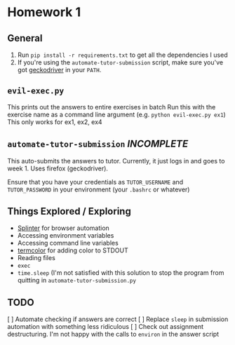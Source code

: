 # Homework 1

## General
1. Run `pip install -r requirements.txt` to get all the dependencies I used
1. If you're using the `automate-tutor-submission` script, make sure you've got [geckodriver](https://github.com/mozilla/geckodriver/releases) in your `PATH`.

## `evil-exec.py`
This prints out the answers to entire exercises in batch
Run this with the exercise name as a command line argument (e.g. `python
evil-exec.py ex1`)
This only works for ex1, ex2, ex4

## `automate-tutor-submission` _INCOMPLETE_
This auto-submits the answers to tutor.
Currently, it just logs in and goes to week 1. Uses firefox (geckodriver).

Ensure that you have your credentials as `TUTOR_USERNAME` and `TUTOR_PASSWORD` in your environment (your `.bashrc` or whatever)

## Things Explored / Exploring
- [Splinter](https://github.com/cobrateam/splinter) for browser automation
- Accessing environment variables
- Accessing command line variables
- [termcolor](https://pypi.python.org/pypi/termcolor) for adding color to STDOUT
- Reading files
- `exec`
- `time.sleep` (I'm not satisfied with this solution to stop the program from quitting in `automate-tutor-submission.py`

## TODO
[ ] Automate checking if answers are correct
[ ] Replace `sleep` in submission automation with something less ridiculous
[ ] Check out assignment destructuring. I'm not happy with the calls to `environ` in the answer script
